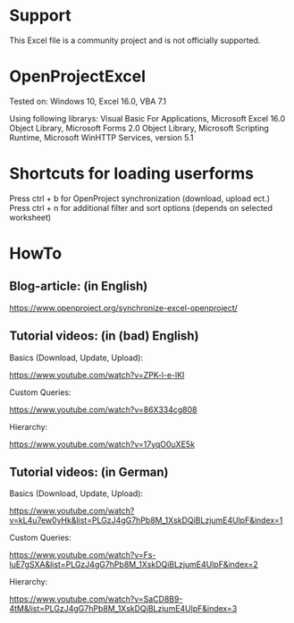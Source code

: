 # Support

This Excel file is a community project and is not officially supported.

# OpenProjectExcel

Tested on: Windows 10, Excel 16.0, VBA 7.1

Using following librarys: Visual Basic For Applications, Microsoft Excel 16.0 Object Library, Microsoft Forms 2.0 Object Library, Microsoft Scripting Runtime, Microsoft WinHTTP Services, version 5.1

# Shortcuts for loading userforms

Press ctrl + b for OpenProject synchronization (download, upload ect.)
Press ctrl + n for additional filter and sort options (depends on selected worksheet)

# HowTo

## Blog-article: (in English)

https://www.openproject.org/synchronize-excel-openproject/

## Tutorial videos: (in (bad) English)

Basics (Download, Update, Upload): 

https://www.youtube.com/watch?v=ZPK-l-e-lKI

Custom Queries: 

https://www.youtube.com/watch?v=86X334cg808

Hierarchy: 

https://www.youtube.com/watch?v=17yqO0uXE5k

## Tutorial videos: (in German)

Basics (Download, Update, Upload): 

https://www.youtube.com/watch?v=kL4u7ew0yHk&list=PLGzJ4gG7hPb8M_1XskDQiBLzjumE4UlpF&index=1

Custom Queries: 

https://www.youtube.com/watch?v=Fs-luE7gSXA&list=PLGzJ4gG7hPb8M_1XskDQiBLzjumE4UlpF&index=2

Hierarchy: 

https://www.youtube.com/watch?v=SaCD8B9-4tM&list=PLGzJ4gG7hPb8M_1XskDQiBLzjumE4UlpF&index=3
